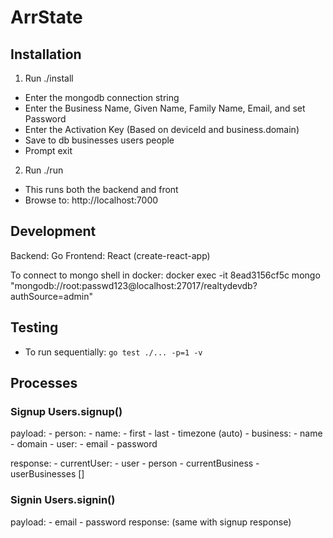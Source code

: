 # ArrState

## Installation

1. Run ./install

- Enter the mongodb connection string
- Enter the Business Name, Given Name, Family Name, Email, and set Password
- Enter the Activation Key (Based on deviceId and business.domain)
- Save to db
  businesses
  users
  people
- Prompt exit

2. Run ./run

- This runs both the backend and front
- Browse to: http://localhost:7000

## Development

Backend: Go
Frontend: React (create-react-app)

To connect to mongo shell in docker:
docker exec -it 8ead3156cf5c mongo "mongodb://root:passwd123@localhost:27017/realtydevdb?authSource=admin"

## Testing

- To run sequentially:
  `go test ./... -p=1 -v`

## Processes

### Signup Users.signup()

payload: - person: - name: - first - last - timezone (auto) - business: - name - domain - user: - email - password

response: - currentUser: - user - person - currentBusiness - userBusinesses []

### Signin Users.signin()

payload: - email - password
response: (same with signup response)

